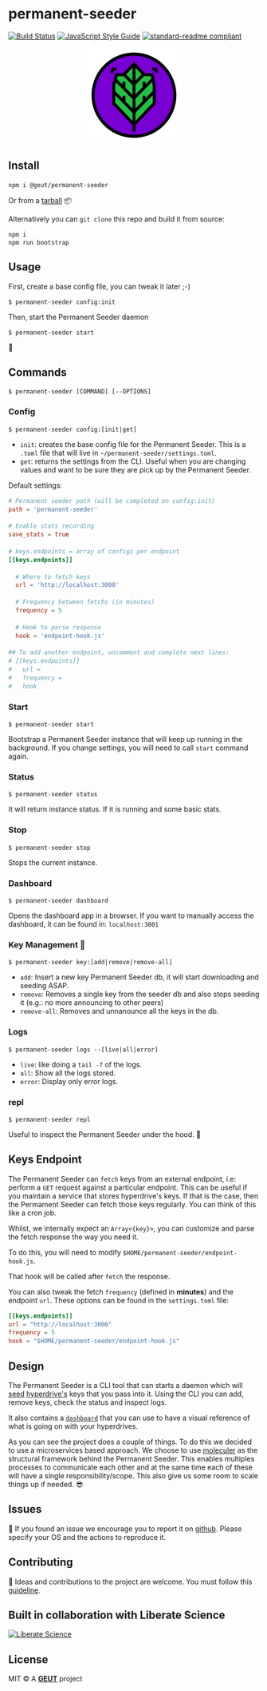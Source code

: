 # permanent-seeder

[![Build Status](https://travis-ci.com/geut/permanent-seeder.svg?branch=master)](https://travis-ci.com/geut/permanent-seeder)
[![JavaScript Style Guide](https://img.shields.io/badge/code_style-standard-brightgreen.svg)](https://standardjs.com)
[![standard-readme compliant](https://img.shields.io/badge/readme%20style-standard-brightgreen.svg?style=flat-square)](https://github.com/RichardLitt/standard-readme)

<div style="text-align: center">
  <img alt="Permanent Seeder logo, a  beautiful seed surrounded with a round and exquisite black border" src="packages/dashboard/public/permanent-seeder-192.png"/>
</div>

## <a name="install"></a> Install

```
npm i @geut/permanent-seeder
```

Or from a [tarball](/packages/cli/dist) :package:

Alternatively you can `git clone` this repo and build it from source:

```
npm i
npm run bootstrap
```

## <a name="usage"></a> Usage

First, create a base config file, you can tweak it later ;-)
```
$ permanent-seeder config:init
```

Then, start the Permanent Seeder daemon
```
$ permanent-seeder start
```
:rocket:

## <a name="commands"></a> Commands
```
$ permanent-seeder [COMMAND] [--OPTIONS]
```
### Config
```
$ permanent-seeder config:[init|get]
```
- `init`: creates the base config file for the Permanent Seeder. This is a `.toml` file that will live in `~/permanent-seeder/settings.toml`.
- `get`: returns the settings from the CLI. Useful when you are changing values and want to be sure they are pick up by the Permanent Seeder.

Default settings:
```toml
# Permanent seeder path (will be completed on config:init)
path = 'permanent-seeder'

# Enable stats recording
save_stats = true

# keys.endpoints = array of configs per endpoint
[[keys.endpoints]]

  # Where to fetch keys
  url = 'http://localhost:3000'

  # Frequency between fetchs (in minutes)
  frequency = 5

  # Hook to parse response
  hook = 'endpoint-hook.js'

## To add another endpoint, uncomment and complete next lines:
# [[keys.endpoints]]
#   url =
#   frequency =
#   hook
```

### Start

```
$ permanent-seeder start
```
Bootstrap a Permanent Seeder instance that will keep up running in the background. If you change settings, you will need to call `start` command again.

### Status
```
$ permanent-seeder status
```
It will return instance status. If it is running and some basic stats.

### Stop
```
$ permanent-seeder stop
```
Stops the current instance.

### Dashboard
```
$ permanent-seeder dashboard
```
Opens the dashboard app in a browser. If you want to manually access the dashboard, it can be found in: `localhost:3001`

### Key Management :key:
```
$ permanent-seeder key:[add|remove|remove-all]
```
- `add`: Insert a new key Permanent Seeder db, it will start downloading and seeding ASAP.
- `remove`: Removes a single key from the seeder db and also stops seeding it (e.g.: no more announcing to other peers)
- `remove-all`: Removes and unnanounce all the keys in the db.

### Logs

```
$ permanent-seeder logs --[live|all|error]
```
- `live`: like doing a `tail -f` of the logs.
- `all`: Show all the logs stored.
- `error`: Display only error logs.

### repl
```
$ permanent-seeder repl
```
Useful to inspect the Permanent Seeder under the hood. :microscope:

## Keys Endpoint

The Permanent Seeder can `fetch` keys from an external endpoint, i.e: perform a `GET` request against a particular endpoint. This can be useful if you maintain a service that stores hyperdrive's keys. If that is the case, then the Permament Seeder can fetch those keys regularly. You can think of this like a cron job.

Whilst, we internally expect an `Array<{key}>`, you can customize and parse the fetch response the way you need it.

To do this, you will need to modify `$HOME/permanent-seeder/endpoint-hook.js`.

That hook will be called after `fetch` the response.

You can also tweak the fetch `frequency` (defined in **minutes**) and the endpoint `url`. These options can be found in the `settings.toml` file:
```toml
[[keys.endpoints]]
url = "http://localhost:3000"
frequency = 5
hook = "$HOME/permanent-seeder/endpoint-hook.js"
```

## Design

The Permanent Seeder is a CLI tool that can starts a daemon which will [seed](https://en.wikipedia.org/wiki/Seeding_(computing)) [hyperdrive's](https://hypercore-protocol.org/#hyperdrive) keys that you pass into it.
Using the CLI you can add, remove keys, check the status and inspect logs.

It also contains a [`dashboard`](#dashboard) that you can use to have a visual reference of what is going on with your hyperdrives.

As you can see the project does a couple of things. To do this we decided to use a microservices based approach. We choose to use [moleculer](https://moleculer.services/) as the structural framework behind the Permanent Seeder. This enables multiples processes to communicate each other and at the same time each of these will have a single responsibility/scope. This also give us some room to scale things up if needed.
:sunglasses:

## <a name="issues"></a> Issues

:bug: If you found an issue we encourage you to report it on [github](https://github.com/geut/permanent-seeder/issues). Please specify your OS and the actions to reproduce it.

## <a name="contribute"></a> Contributing

:busts_in_silhouette: Ideas and contributions to the project are welcome. You must follow this [guideline](https://github.com/geut/permanent-seeder/blob/master/CONTRIBUTING.md).

## Built in collaboration with Liberate Science

<a href="https://libscie.org" rel="nofollow">
<img src="https://github.com/libscie.png" alt="Liberate Science" width="200px" style="max-width:100%;">
</a>

## License

MIT © A [**GEUT**](http://geutstudio.com/) project
